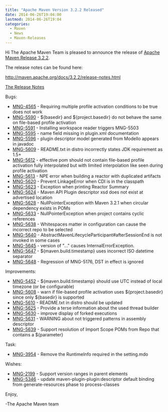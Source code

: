 ```yaml
---
title: "Apache Maven Version 3.2.2 Released"
date: 2014-06-26T19:04:00
lastmod: 2014-06-26T19:04
categories:
  - Maven
  - News
  - Maven-Releases
---
```

Hi 
The Apache Maven Team is pleased to announce the release of 
[Apache Maven Release 3.2.2](http://maven.apache.org/docs/3.2.2/release-notes.html).

The release notes can be found here:

http://maven.apache.org/docs/3.2.2/release-notes.html

<!-- more -->

[The Release Notes](https://jira.codehaus.org/secure/ReleaseNote.jspa?projectId=10500&version=20042)

Bugs:

 * [MNG-4565](https://issues.apache.org/jira/browse/MNG-4565) - Requiring multiple profile activation conditions to be true does not work
 * [MNG-5590](https://issues.apache.org/jira/browse/MNG-5590) - ${basedir} and ${project.basedir} do not behave the same on file-based profile activation
 * [MNG-5591](https://issues.apache.org/jira/browse/MNG-5591) - Installing workspace reader triggers MNG-5503
 * [MNG-5595](https://issues.apache.org/jira/browse/MNG-5595) - name field missing in plugin.xml documentation
 * [MNG-5596](https://issues.apache.org/jira/browse/MNG-5596) - plugin descriptor model generated from Modello appears in javadoc
 * [MNG-5609](https://issues.apache.org/jira/browse/MNG-5609) - README.txt in distro incorrectly states JDK requirement as 1.5+
 * [MNG-5612](https://issues.apache.org/jira/browse/MNG-5612) - effective pom should not contain file-based profile activation fully interpolated but with limited interpolation like seen during profile activation
 * [MNG-5613](https://issues.apache.org/jira/browse/MNG-5613) - NPE error when building a reactor with duplicated artifacts
 * [MNG-5620](https://issues.apache.org/jira/browse/MNG-5620) - Prevent LinkageError when CDI is in the classpath
 * [MNG-5623](https://issues.apache.org/jira/browse/MNG-5623) - Exception when printing Reactor Summary
 * [MNG-5624](https://issues.apache.org/jira/browse/MNG-5624) - Maven API Plugin descriptor xsd does not exist at advertised location
 * [MNG-5628](https://issues.apache.org/jira/browse/MNG-5628) - NullPointerException with Maven 3.2.1 when circular dependency exists in POMs
 * [MNG-5633](https://issues.apache.org/jira/browse/MNG-5633) - NullPointerException when project contains cyclic references
 * [MNG-5638](https://issues.apache.org/jira/browse/MNG-5638) - Whitespaces matter in <mirrorOf> configuration can cause the incorrect repo to be selected
 * [MNG-5640](https://issues.apache.org/jira/browse/MNG-5640) - AbstractMavenLifecycleParticipant#afterSessionEnd is not invoked in some cases
 * [MNG-5645](https://issues.apache.org/jira/browse/MNG-5645) - version of "..." causes InternalErrorException.
 * [MNG-5647](https://issues.apache.org/jira/browse/MNG-5647) - ${maven.build.timestamp} uses incorrect ISO datetime separator
 * [MNG-5648](https://issues.apache.org/jira/browse/MNG-5648) - Regression of MNG-5176, DST in effect is ignored

Improvements:

 * [MNG-5452](https://issues.apache.org/jira/browse/MNG-5452) - ${maven.build.timestamp} should use UTC instead of local timezone (or be configurable)
 * [MNG-5608](https://issues.apache.org/jira/browse/MNG-5608) - warn if file-based profile activation uses ${project.basedir} since only ${basedir} is supported
 * [MNG-5610](https://issues.apache.org/jira/browse/MNG-5610) - README.txt in distro should be updated
 * [MNG-5625](https://issues.apache.org/jira/browse/MNG-5625) - Provide a terse information about the used thread builder
 * [MNG-5630](https://issues.apache.org/jira/browse/MNG-5630) - improve display of forked executions
 * [MNG-5631](https://issues.apache.org/jira/browse/MNG-5631) - WARNING about not triggered patterns in assembly descriptor
 * [MNG-5639](https://issues.apache.org/jira/browse/MNG-5639) - Support resolution of Import Scope POMs from Repo that contains a ${parameter}

Task:

 * [MNG-3954](https://issues.apache.org/jira/browse/MNG-3954) - Remove the RuntimeInfo required in the setting.mdo

Wishes:

 * [MNG-2199](https://issues.apache.org/jira/browse/MNG-2199) - Support version ranges in parent elements
 * [MNG-5346](https://issues.apache.org/jira/browse/MNG-5346) - update maven-plugin-plugin:descriptor default binding from generate-resources phase to process-classes

Enjoy,

-The Apache Maven team
